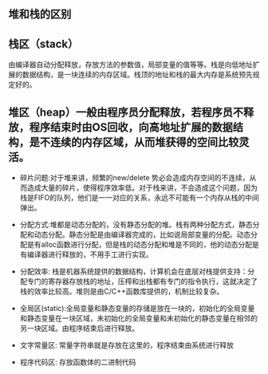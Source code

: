 ## 堆和栈的区别  
## 栈区（stack）
由编译器自动分配释放，存放方法的参数值，局部变量的值等等。栈是向低地址扩展的数据结构，是一块连续的内存区域。栈顶的地址和栈的最大内存是系统预先规定好的。
## 堆区（heap）一般由程序员分配释放，若程序员不释放，程序结束时由OS回收，向高地址扩展的数据结构，是不连续的内存区域，从而堆获得的空间比较灵活。

* 碎片问题:对于堆来讲，频繁的new/delete 势必会造成内存空间的不连续，从而造成大量的碎片，使得程序效率低。对于栈来讲，不会造成这个问题，因为栈是FIFO的队列，他们是一一对应的关系，永远不可能有一个内存从栈的中间弹出。

* 分配方式:堆都是动态分配的，没有静态分配的堆。栈有两种分配方式，静态分配和动态分配。静态分配是由编译器完成的，比如说局部变量的分配。动态分配是有alloc函数进行分配，但是栈的动态分配和堆是不同的，他的动态分配是有编译器进行释放的，不用手工进行实现。

* 分配效率: 栈是机器系统提供的数据结构，计算机会在底层对栈提供支持：分配专门的寄存器存放栈的地址，压榨和出栈都有专门的指令执行，这就决定了栈的效率比较高。堆则是由C/C++函数库提供的，机制比较复杂。

* 全局区(static):全局变量和静态变量的存储是放在一块的，初始化的全局变量和静态变量在一块区域，未初始化的全局变量和未初始化的静态变量在相邻的另一块区域。由程序结束后进行释放。
* 文字常量区: 常量字符串就是存放在这里的，程序结束由系统进行释放
* 程序代码区: 存放函数体的二进制代码
